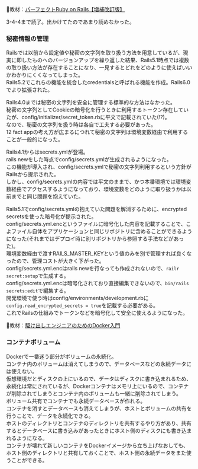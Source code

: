 
:open_book:教材：[パーフェクトRuby on Rails【増補改訂版】](https://gihyo.jp/book/2020/978-4-297-11462-6)

3-4-4まで読了。出かけてたのであまり読めなかった。

### 秘密情報の管理  
Railsでは以前から設定値や秘密の文字列を取り扱う方法を用意しているが、現実に即したものへのバージョンアップを繰り返した結果、Rails5.1時点では複数の取り扱い方法が存在することになり、一見するとどれをどのように使えばいいかわかりにくくなってしまった。  
Rails5.2でこれらの機能を統合したcredentialsと呼ばれる機能を作成。Rails6.0でより拡張された。

Rails4.0までは秘密の文字列を安全に管理する標準的な方法はなかった。  
秘密の文字列としてCookieの暗号化を行うときに利用するトークン存在していたが、config/initializer/secret_token.rbに平文で記載されていた(!?)。  
なので、秘密の文字列を扱う時は各自で工夫する必要があった。  
12 fact appの考え方が広まるにつれて秘密の文字列は環境変数経由で利用することが一般的になった。  

Rails4.1からはsecrets.ymlが登場。  
rails newをした時点でconfig/secrets.ymlが生成されるようになった。  
この機能が導入され、config/secrets.ymlで秘密の文字列利用するという方針がRailsから提示された。  
しかし、config/secrets.ymlの内容では平文のままで、かつ本番環境では環境変数経由でアクセスするようになっており、環境変数をどのように取り扱うかは以前までと同じ問題を抱えていた。

Rails5.1でconfig/secrets.ymlの抱えていた問題を解消するために、encrypted secretsを使った暗号化が提示された。  
config/secrets.yml.encというファイルに暗号化した内容を記載することで、こよファイル自体をアプリケーションと同じリポジトリに含めることができるようになった(それまではデプロイ時に別リポジトリから参照する手法などがあった)。  
環境変数経由で渡すRAILS_MASTER_KEYという値のみを別で管理すれば良くなったので、管理コストが大きく下がった。  
config/secrets.yml.encはrails newを行なっても作成されないので、`railr secret:setup`で生成する。  
config/secrets.yml.encは暗号化されており直接編集できないので、`bin/rails secrets:edit`で編集する。  
開発環境で使う時はconfig/environments/development.rbに`config.read_encrypted_secrets = true`を記載する必要がある。  
これでRailsの仕組みでトークンなどを暗号化して安全に使えるようになった。

:open_book:教材：[駆け出しエンジニアのためのDocker入門](https://www.udemy.com/course/docker-startup/?couponCode=PLOYALTY0923) 

### コンテナボリューム

Dockerで一番迷う部分がボリュームの永続化。  
コンテナ内のボリュームは消えてしまうので、データベースなどの永続データには使えない。  
仮想環境だとディスクの上にいるので、データはディスクに書き込まれるため、永続化は常にされているが、Dockerコンテナはメモリ上にいるので、コンテナが削除されてしまうとコンテナ内のボリュームも一緒に削除されてしまう。  
ボリューム共有でコンテナでも永続データベースが作れる。  
コンテナを消すとデータベースも消えてしまうが、ホストとボリュームの共有を行うことで、データを永続化できる。  
ホストのディレクトリとコンテナのディレクトリを共有するやり方があり、共有するとデータベースに書き込みがあったときにホスト側のディスクにも書き込まれるようになる。  
コンテナが壊れて新しいコンテナをDockerイメージから立ち上げなおしても、ホスト側のディレクトリと共有しておくことで、ホスト側の永続データをまた使うことができる。
